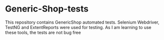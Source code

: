 # Generic-Shop-tests

This repository contains GenericShop automated tests. 
Selenium Webdriver, TestNG and ExtentReports were used for testing.
As I am learning to use these tools, the tests are not bug free
